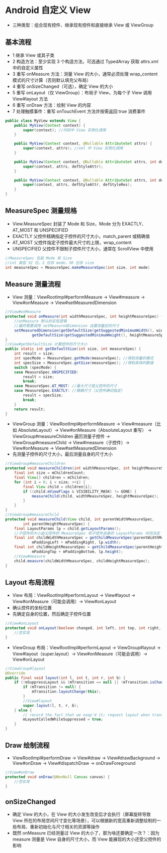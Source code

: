 # Android 自定义 View
- 三种类型：组合现有控件、继承现有控件和直接继承 View 或 ViewGroup

## 基本流程
- 1 继承 View 或其子类
- 2 构造方法：至少实现 3 个构造方法，可选通过 TypedArray 获取 attrs.xml 中的自定义属性
- 3 重写 onMeasure 方法：测量 View 的大小，通常必须处理 wrap_content 模式的尺寸计算（否则默认填充父布局）
- 4 重写 onSizeChanged（可选），确定 View 的大小
- 5 重写 onLayout（仅 ViewGroup）：布局子 View，为每个子 View 调用 View#layout 方法
- 6 重写 onDraw 方法：绘制 View 的内容
- 7 处理触摸事件：重写 onTouchEvent 方法并按需返回 true 消费事件

```java
public class MyView extends View {
    public MyView(Context context) {
        super(context); //代码中 View 实例化调用
    }

    public MyView(Context context, @Nullable AttributeSet attrs) {
        super(context, attrs); //xml 中 View 实例化调用 
    }

    public MyView(Context context, @Nullable AttributeSet attrs, int defStyleAttr) {
        super(context, attrs, defStyleAttr);
    }

    public MyView(Context context, @Nullable AttributeSet attrs, int defStyleAttr, int defStyleRes) {
        super(context, attrs, defStyleAttr, defStyleRes);
    }
}
```

## MeasureSpec 测量规格
- View.MeasureSpec 封装了 Mode 和 Size，Mode 分为 EXACTLY、AT_MOST 和 UNSPECIFIED
- EXACTLY 父控件精确指定子控件的尺寸大小，match_parent 或精确值
- AT_MOST 父控件指定子控件最大尺寸的上限，wrap_content
- UNSPECIFIED 父控件不限制子控件尺寸大小，通常在 ScrollView 中使用
```java
//MeasureSpec 包装 Mode 和 Size  
//int 类型 32 位，2 位存 mode，30 位存 size
int measureSpec = MeasureSpec.makeMeasureSpec(int size, int mode)
```

## Measure 测量流程
- View 测量：ViewRootImpl#performMeasure -> View#measure -> View#onMeasure -> View#setMeasuredDimension
```java
//View#onMeasure
protected void onMeasure(int widthMeasureSpec, int heightMeasureSpec) {
    //onMeasure 默认的实现逻辑
    //最终需要调用 setMeasuredDimension 设置测量后的尺寸
    setMeasuredDimension(getDefaultSize(getSuggestedMinimumWidth(), widthMeasureSpec),
            getDefaultSize(getSuggestedMinimumHeight(), heightMeasureSpec));
}
//View#getDefaultSize 计算控件的尺寸大小
public static int getDefaultSize(int size, int measureSpec) {
    int result = size;
    int specMode = MeasureSpec.getMode(measureSpec); //得到测量的模式
    int specSize = MeasureSpec.getSize(measureSpec); //得到具体的数值
    switch (specMode) {
    case MeasureSpec.UNSPECIFIED:
        result = size;
        break;
    case MeasureSpec.AT_MOST: //最大尺寸是父控件的尺寸
    case MeasureSpec.EXACTLY: //精确尺寸（父控件确切指定）
        result = specSize;
        break;
    }
    return result;
}
```

- ViewGroup 测量：ViewRootImpl#performMeasure -> View#measure（比如 AbsoluteLayout）-> View#onMeasure（AbsoluteLayout 重写） -> ViewGroup#measureChildren 遍历测量子控件 -> ViewGroup#measureChild -> View#measure（子控件）-> View#onMeasure -> View#setMeasuredDimension
- 先测量子控件的尺寸大小，最后测量自身的尺寸大小
```java
//ViewGroup#measureChildren
protected void measureChildren(int widthMeasureSpec, int heightMeasureSpec) {
    final int size = mChildrenCount;
    final View[] children = mChildren;
    for (int i = 0; i < size; ++i) {
        final View child = children[i];
        if ((child.mViewFlags & VISIBILITY_MASK) != GONE) {
            measureChild(child, widthMeasureSpec, heightMeasureSpec);
        }
    }
}
//ViewGroup#measureChild
protected void measureChild(View child, int parentWidthMeasureSpec,
        int parentHeightMeasureSpec) {
    final LayoutParams lp = child.getLayoutParams();
    //子控件的大小由父控件的 MeasureSpec 和子控件自身的 LayoutParams 共同决定
    final int childWidthMeasureSpec = getChildMeasureSpec(parentWidthMeasureSpec,
            mPaddingLeft + mPaddingRight, lp.width);
    final int childHeightMeasureSpec = getChildMeasureSpec(parentHeightMeasureSpec,
            mPaddingTop + mPaddingBottom, lp.height);
    //View#measure
    child.measure(childWidthMeasureSpec, childHeightMeasureSpec);
}
```

## Layout 布局流程
- View 布局：ViewRootImpl#performLayout -> View#layout -> View#onMeasure（可能会调用）-> View#onLayout
- 确认控件的坐标位置
- 先确定自身的位置，然后确定子控件位置
```java
//View#onLayout
protected void onLayout(boolean changed, int left, int top, int right, int bottom) {
    //空实现
}
```

- ViewGroup 布局：ViewRootImpl#performLayout -> ViewGroup#layout -> View#layout（super.layout）-> View#onMeasure（可能会调用）-> View#onLayout
```java
//ViewGroup#layout
@Override
public final void layout(int l, int t, int r, int b) {
    if (!mSuppressLayout && (mTransition == null || !mTransition.isChangingLayout())) {
        if (mTransition != null) {
            mTransition.layoutChange(this);
        }
        //View#layout
        super.layout(l, t, r, b);
    } else {
        // record the fact that we noop'd it; request layout when transition finishes
        mLayoutCalledWhileSuppressed = true;
    }
}
```

## Draw 绘制流程
- ViewRootImpl#performDraw -> View#draw -> View#drawBackground -> View#onDraw -> View#dispatchDraw -> onDrawForeground
```java
//View#onDraw
protected void onDraw(@NonNull Canvas canvas) {
    //空实现
}
```


## onSizeChanged
- 确定 View 的大小，在 View 的大小发生改变后才会执行（屏幕旋转导致 View 所在的布局空间尺寸变化等场景），可以根据新的宽高重新调整绘制的一些布局、重新初始化与尺寸相关的资源等操作
- 既然 onMeasure 已经测量过 View 的大小了，那为啥还要确定一次？：因为 measure 测量是 View 自身的尺寸大小，而 View 能展现的大小还受父控件的影响